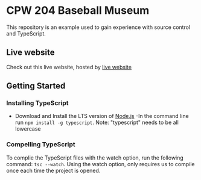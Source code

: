 # CPW 204 Baseball Museum 
This repository is an example used to gain
experience with source control and TypeScript.

## Live website
Check out this live website, hosted by [live website](https://pka-miles48.github.io/CPW204---Baseball-Museum/)

## Getting Started

### Installing TypeScript
- Download and Install the LTS version of [Node.js](https://nodejs.org/)
-In the command line run `npm install -g typescript`. Note: "typescript" needs to be all lowercase

### Compelling TypeScript
To complie the TypeScript files with the watch option,
run the following command: `tsc --watch`. Using the
watch option, only requires us to compile once each
time the project is opened.
